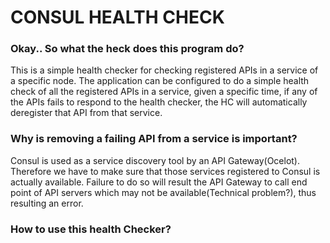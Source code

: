 <h1><b> CONSUL HEALTH CHECK </b></h1>

<h3> Okay.. So what the heck does this program do? </h3>
This is a simple health checker for checking registered APIs in a service of a specific node. The application can be configured to do a simple health check of all the registered APIs in a service, given a specific time, if any of the APIs fails to respond to the health checker, the HC will automatically deregister that API from that service. 

<h3> Why is removing a failing API from a service is important? </h3>
Consul is used as a service discovery tool by an API Gateway(Ocelot). Therefore we have to make sure that those services registered to Consul is actually available. Failure to do so will result the API Gateway to call end point of API servers which may not be available(Technical problem?), thus resulting an error. 

<h3> How to use this health Checker? </h3>
